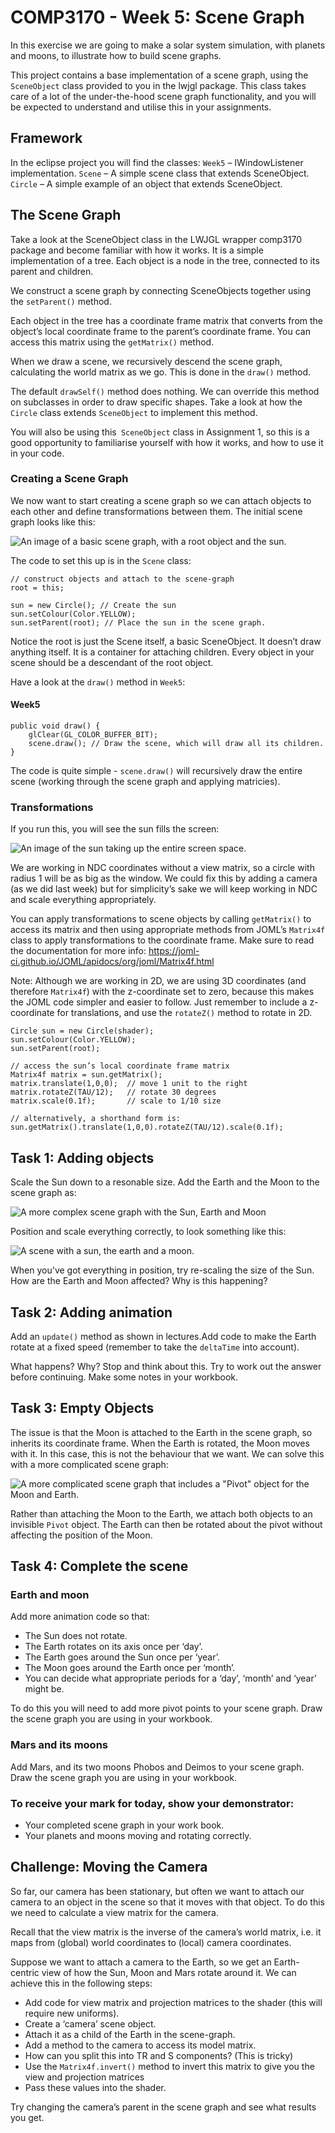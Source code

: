 # COMP3170 - Week 5: Scene Graph

In this exercise we are going to make a solar system simulation, with planets and moons, to illustrate how to build scene graphs.

This project contains a base implementation of a scene graph, using the `SceneObject` class provided to you in the lwjgl package. This class takes care of a lot of the under-the-hood scene graph functionality, and you will be expected to understand and utilise this in your assignments.

## Framework
In the eclipse project you will find the classes:
`Week5` – IWindowListener implementation.
`Scene` – A simple scene class that extends SceneObject.
`Circle` – A simple example of an object that extends SceneObject.


## The Scene Graph
Take a look at the SceneObject class in the LWJGL wrapper comp3170 package and become familiar with how it works. It is a simple implementation of a tree. Each object is a node in the tree, connected to its parent and children.

We construct a scene graph by connecting SceneObjects together using the `setParent()` method. 

Each object in the tree has a coordinate frame matrix that converts from the object’s local coordinate frame to the parent’s coordinate frame. You can access this matrix using the `getMatrix()` method.

When we draw a scene, we recursively descend the scene graph, calculating the world matrix as we go. This is done in the `draw()` method.

The default `drawSelf()` method does nothing. We can override this method on subclasses in order to draw specific shapes. Take a look at how the `Circle` class extends `SceneObject` to implement this method.

You will also be using this` SceneObject` class in Assignment 1, so this is a good opportunity to familiarise yourself with how it works, and how to use it in your code.

### Creating a Scene Graph
We now want to start creating a scene graph so we can attach objects to each other and define transformations between them. The initial scene graph looks like this:

![An image of a basic scene graph, with a root object and the sun.](images/basicscenegraph.png)

The code to set this up is in the `Scene` class:

```
// construct objects and attach to the scene-graph
root = this;
		
sun = new Circle(); // Create the sun
sun.setColour(Color.YELLOW);
sun.setParent(root); // Place the sun in the scene graph.
```

Notice the root is just the Scene itself, a basic SceneObject. It doesn’t draw anything itself. It is a container for attaching children. Every object in your scene should be a descendant of the root object.

Have a look at the `draw()` method in `Week5`:

#### Week5
```
public void draw() {
	glClear(GL_COLOR_BUFFER_BIT);		
	scene.draw(); // Draw the scene, which will draw all its children.
}
```

The code is quite simple - `scene.draw()` will recursively draw the entire scene (working through the scene graph and applying matricies).

### Transformations
If you run this, you will see the sun fills the screen:

![An image of the sun taking up the entire screen space.](images/thesun.png)

We are working in NDC coordinates without a view matrix, so a circle with radius 1 will be as big as the window. We could fix this by adding a camera (as we did last week) but for simplicity’s sake we will keep working in NDC and scale everything appropriately.

You can apply transformations to scene objects by calling `getMatrix()` to access its matrix and then using appropriate methods from JOML’s `Matrix4f` class to apply transformations to the coordinate frame. Make sure to read the documentation for more info: https://joml-ci.github.io/JOML/apidocs/org/joml/Matrix4f.html

Note: Although we are working in 2D, we are using 3D coordinates (and therefore `Matrix4f`) with the z-coordinate set to zero, because this makes the JOML code simpler and easier to follow. Just remember to include a z-coordinate for translations, and use the `rotateZ()` method to rotate in 2D.


```
Circle sun = new Circle(shader);
sun.setColour(Color.YELLOW);
sun.setParent(root);

// access the sun’s local coordinate frame matrix
Matrix4f matrix = sun.getMatrix();
matrix.translate(1,0,0);  // move 1 unit to the right
matrix.rotateZ(TAU/12);   // rotate 30 degrees
matrix.scale(0.1f);       // scale to 1/10 size

// alternatively, a shorthand form is:
sun.getMatrix().translate(1,0,0).rotateZ(TAU/12).scale(0.1f);
```

## Task 1: Adding objects
Scale the Sun down to a resonable size. Add the Earth and the Moon to the scene graph as: 

![A more complex scene graph with the Sun, Earth and Moon](images/sunearthgraph.png)

Position and scale everything correctly, to look something like this:

![A scene with a sun, the earth and a moon.](images/sunandmoon.png)

When you've got everything in position, try re-scaling the size of the Sun. How are the Earth and Moon affected? Why is this happening?

## Task 2: Adding animation
Add an `update()` method as shown in lectures.Add code to make the Earth rotate at a fixed speed (remember to take the `deltaTime` into account).

What happens? Why? Stop and think about this. Try to work out the answer before continuing. Make some notes in your workbook.

## Task 3: Empty Objects
The issue is that the Moon is attached to the Earth in the scene graph, so inherits its coordinate frame. When the Earth is rotated, the Moon moves with it. In this case, this is not the behaviour that we want. We can solve this with a more complicated scene graph:

![A more complicated scene graph that includes a "Pivot" object for the Moon and Earth.](images/complicatedscenegraph.png)

Rather than attaching the Moon to the Earth, we attach both objects to an invisible `Pivot` object. The Earth can then be rotated about the pivot without affecting the position of the Moon.

## Task 4: Complete the scene
### Earth and moon
Add more animation code so that:
* The Sun does not rotate.
* The Earth rotates on its axis once per ‘day’.
* The Earth goes around the Sun once per ‘year’.
* The Moon goes around the Earth once per ‘month’.
* You can decide what appropriate periods for a ‘day’, ‘month’ and ‘year’ might be.

To do this you will need to add more pivot points to your scene graph. Draw the scene graph you are using in your workbook.

### Mars and its moons
Add Mars, and its two moons Phobos and Deimos to your scene graph.
Draw the scene graph you are using in your workbook.

### To receive your mark for today, show your demonstrator:
* Your completed scene graph in your work book.
* Your planets and moons moving and rotating correctly.

## Challenge: Moving the Camera
So far, our camera has been stationary, but often we want to attach our camera to an object in the scene so that it moves with that object. To do this we need to calculate a view matrix for the camera. 

Recall that the view matrix is the inverse of the camera’s world matrix, i.e. it maps from (global) world coordinates to (local) camera coordinates.

Suppose we want to attach a camera to the Earth, so we get an Earth-centric view of how the Sun, Moon and Mars rotate around it. We can achieve this in the following steps:

* Add code for view matrix and projection matrices to the shader (this will require new uniforms).
* Create a ‘camera’ scene object.
* Attach it as a child of the Earth in the scene-graph.
* Add a method to the camera to access its model matrix.
* How can you split this into TR and S components? (This is tricky)
* Use the `Matrix4f.invert()` method to invert this matrix to give you the view and projection matrices
* Pass these values into the shader.

Try changing the camera’s parent in the scene graph and see what results you get.